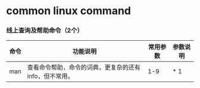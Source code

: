 # common linux command
### 线上查询及帮助命令（2个）



|命令|功能说明|常用参数|参数说明|
|-|-|-|-|
|man|查看命令帮助，命令的词典，更复杂的还有info，但不常用。|1-9|* 1|

